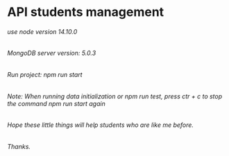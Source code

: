 # API students management
###### use node version 14.10.0
###### MongoDB server version: 5.0.3
###### Run project: npm run start
###### Note: When running data initialization or npm run test, press ctr + c to stop the command npm run start again
###### Hope these little things will help students who are like me before.
###### Thanks.
